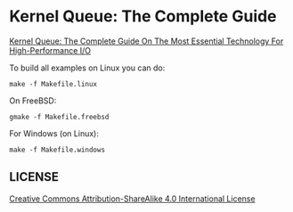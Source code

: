 # Kernel Queue: The Complete Guide

[Kernel Queue: The Complete Guide On The Most Essential Technology For High-Performance I/O](kernel-queue-complete-guide.md)

To build all examples on Linux you can do:

	make -f Makefile.linux

On FreeBSD:

	gmake -f Makefile.freebsd

For Windows (on Linux):

	make -f Makefile.windows


## LICENSE

[Creative Commons Attribution-ShareAlike 4.0 International License](http://creativecommons.org/licenses/by-sa/4.0/)
